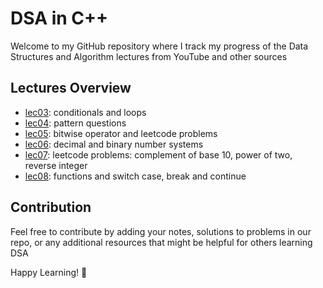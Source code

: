 # DSA in C++

Welcome to my GitHub repository where I track my progress of the Data Structures and Algorithm lectures from YouTube and other sources

## Lectures Overview

- [lec03](/lec03): conditionals and loops
- [lec04](/lec04): pattern questions
- [lec05](/lec05): bitwise operator and leetcode problems
- [lec06](/lec06): decimal and binary number systems
- [lec07](/lec07): leetcode problems: complement of base 10, power of two, reverse integer
- [lec08](/lec08): functions and switch case, break and continue

## Contribution

Feel free to contribute by adding your notes, solutions to problems in our repo, or any additional resources that might be helpful for others learning DSA

Happy Learning! 🚀
